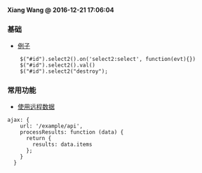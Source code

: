 #### Xiang Wang @ 2016-12-21 17:06:04

### 基础
* [例子](./select搜索选择.html)
```
    $("#id").select2().on('select2:select', function(evt){})
    $("#id").select2().val()
    $("#id").select2("destroy");
```


### 常用功能
* [使用远程数据](https://select2.github.io/options.html#ajax)
```
ajax: {
    url: '/example/api',
    processResults: function (data) {
      return {
        results: data.items
      };
    }
  }
```
